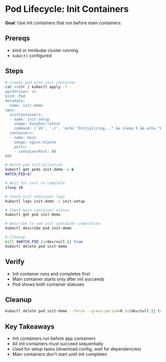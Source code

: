 # Pod Lifecycle: Init Containers

**Goal**: Use init containers that run before main containers.

## Prereqs

- kind or minikube cluster running
- `kubectl` configured

## Steps

```bash
# Create pod with init container
cat <<EOF | kubectl apply -f -
apiVersion: v1
kind: Pod
metadata:
  name: init-demo
spec:
  initContainers:
  - name: init-setup
    image: busybox:latest
    command: ['sh', '-c', 'echo "Initializing..." && sleep 5 && echo "Done!"']
  containers:
  - name: main
    image: nginx:alpine
    ports:
    - containerPort: 80
EOF

# Watch pod initialization
kubectl get pods init-demo -w &
WATCH_PID=$!

# Wait for init to complete
sleep 10

# Check init container logs
kubectl logs init-demo -c init-setup

# Check main container status
kubectl get pod init-demo

# Describe to see init container completion
kubectl describe pod init-demo

# Cleanup
kill $WATCH_PID 2>/dev/null || true
kubectl delete pod init-demo
```

## Verify

- Init container runs and completes first
- Main container starts only after init succeeds
- Pod shows both container statuses

## Cleanup

```bash
kubectl delete pod init-demo --force --grace-period=0 2>/dev/null || true
```

## Key Takeaways

- Init containers run before app containers
- All init containers must succeed sequentially
- Used for setup tasks (download config, wait for dependencies)
- Main containers don't start until init completes
